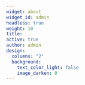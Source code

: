 ```yaml
---
widget: about
widget_id: admin
headless: true
weight: 10
title:
active: true
author: admin
design:
  columns: "2"
  background:
    text_color_light: false
    image_darken: 0
---
```

